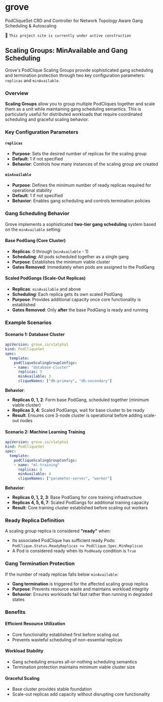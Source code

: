 # grove
PodCliqueSet CRD and Controller for Network Topology Aware Gang Scheduling & Autoscaling

:construction_worker: `This project site is currently under active construction`

## Scaling Groups: MinAvailable and Gang Scheduling

Grove's PodClique Scaling Groups provide sophisticated gang scheduling and termination protection through two key configuration parameters: `replicas` and `minAvailable`.

### Overview

**Scaling Groups** allow you to group multiple PodCliques together and scale them as a unit while maintaining gang scheduling semantics. This is particularly useful for distributed workloads that require coordinated scheduling and graceful scaling behavior.

### Key Configuration Parameters

#### `replicas`
- **Purpose**: Sets the desired number of replicas for the scaling group
- **Default**: 1 if not specified
- **Behavior**: Controls how many instances of the scaling group are created

#### `minAvailable` 
- **Purpose**: Defines the minimum number of ready replicas required for operational stability
- **Default**: 1 if not specified  
- **Behavior**: Enables gang scheduling and controls termination policies

### Gang Scheduling Behavior

Grove implements a sophisticated **two-tier gang scheduling** system based on the `minAvailable` setting:

#### Base PodGang (Core Cluster)
- **Replicas**: 0 through (`minAvailable` - 1) 
- **Scheduling**: All pods scheduled together as a single gang
- **Purpose**: Establishes the minimum viable cluster
- **Gates Removed**: Immediately when pods are assigned to the PodGang

#### Scaled PodGangs (Scale-Out Replicas) 
- **Replicas**: `minAvailable` and above
- **Scheduling**: Each replica gets its own scaled PodGang
- **Purpose**: Provides additional capacity once core functionality is established
- **Gates Removed**: Only **after** the base PodGang is ready and running

### Example Scenarios

#### Scenario 1: Database Cluster
```yaml
apiVersion: grove.io/v1alpha1
kind: PodCliqueSet
spec:
  template:
    podCliqueScalingGroupConfigs:
    - name: "database-cluster"
      replicas: 5
      minAvailable: 3
      cliqueNames: ["db-primary", "db-secondary"]
```

**Behavior**:
- **Replicas 0, 1, 2**: Form base PodGang, scheduled together (minimum viable cluster)
- **Replicas 3, 4**: Scaled PodGangs, wait for base cluster to be ready
- **Result**: Ensures core 3-node cluster is operational before adding scale-out nodes

#### Scenario 2: Machine Learning Training
```yaml
apiVersion: grove.io/v1alpha1  
kind: PodCliqueSet
spec:
  template:
    podCliqueScalingGroupConfigs:
    - name: "ml-training"
      replicas: 8
      minAvailable: 4
      cliqueNames: ["parameter-server", "worker"]
```

**Behavior**:
- **Replicas 0, 1, 2, 3**: Base PodGang for core training infrastructure
- **Replicas 4, 5, 6, 7**: Scaled PodGangs for additional training capacity
- **Result**: Core training cluster established before scaling out workers

### Ready Replica Definition

A scaling group replica is considered **"ready"** when:
- Its associated PodClique has sufficient ready Pods: `PodClique.Status.ReadyReplicas >= PodClique.Spec.MinReplicas`
- A Pod is considered ready when its `PodReady` condition is `True`

### Gang Termination Protection

If the number of ready replicas falls below `minAvailable`:
- **Gang termination** is triggered for the affected scaling group replica
- **Purpose**: Prevents resource waste and maintains workload integrity
- **Behavior**: Ensures workloads fail fast rather than running in degraded states

### Benefits

#### **Efficient Resource Utilization**
- Core functionality established first before scaling out
- Prevents wasteful scheduling of non-essential replicas

#### **Workload Stability** 
- Gang scheduling ensures all-or-nothing scheduling semantics
- Termination protection maintains minimum viable cluster size

#### **Graceful Scaling**
- Base cluster provides stable foundation 
- Scale-out replicas add capacity without disrupting core functionality

